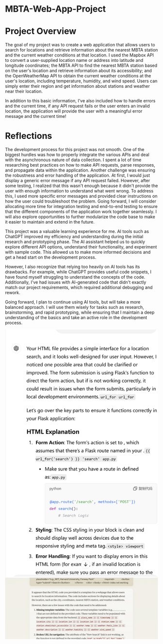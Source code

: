 # MBTA-Web-App-Project

# Project Overview
The goal of my project was to create a web application that allows users to search for locations and retrieve information about the nearest MBTA station and the current weather conditions at that location. I used the Mapbox API to convert a user-supplied location name or address into latitude and longitude coordinates; the MBTA API to find the nearest MBTA station based on the user's location and retrieve information about its accessibility; and the OpenWeatherMap API to obtain the current weather conditions at the user's location, including temperature, humidity, and wind speed. Users can simply enter their region and get information about stations and weather near their location.

In addition to this basic information, I've also included how to handle errors and the current time, if any API request fails or the user enters an invalid location, the application will provide the user with a meaningful error message and the current time!

# Reflections
The development process for this project was not smooth. One of the biggest hurdles was how to properly integrate the various APIs and deal with the asynchronous nature of data collection. I spent a lot of time researching best practices on how to make API requests, parse responses, and propagate data within the application. Another challenge was ensuring the robustness and error handling of the application. At first, I would just display a generic error message if any API request failed. However, after some testing, I realized that this wasn't enough because it didn't provide the user with enough information to understand what went wrong. To address this, I used more specific error messages and provided clear instructions on how the user could troubleshoot the problem. Going forward, I will consider allocating more time for integration testing and end-to-end testing to ensure that the different components of the application work together seamlessly. I will also explore opportunities to further modularize the code base to make it easier to maintain and extend in the future.

This project was a valuable learning experience for me. AI tools such as ChatGPT improved my efficiency and understanding during the initial research and prototyping phase. The AI assistant helped us to quickly explore different API options, understand their functionality, and experiment with sample code. This allowed us to make more informed decisions and get a head start on the development process.

However, I also recognize that relying too heavily on AI tools has its drawbacks. For example, while ChatGPT provides useful code snippets, I have found myself struggling to understand the concepts of the code. Additionally, I've had issues with AI-generated code that didn't exactly match our project requirements, which required additional debugging and rework.

Going forward, I plan to continue using AI tools, but will take a more balanced approach. I will use them wisely for tasks such as research, brainstorming, and rapid prototyping, while ensuring that I maintain a deep understanding of the basics and take an active role in the development process.

![alt text](image.png)
![alt text](image-2.png)